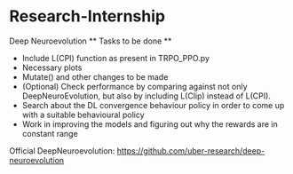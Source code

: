 # Research-Internship
Deep Neuroevolution
** Tasks to be done **
 - Include L(CPI) function as present in TRPO_PPO.py
 - Necessary plots
 - Mutate() and other changes to be made
 - (Optional) Check performance by comparing against not only DeepNeuroEvolution, but also by including L(Clip) instead of L(CPI).
 - Search about the DL convergence behaviour policy in order to come up with a suitable behavioural policy
 - Work in improving the models and figuring out why the rewards are in constant range
 
 Official DeepNeuroevolution: https://github.com/uber-research/deep-neuroevolution
